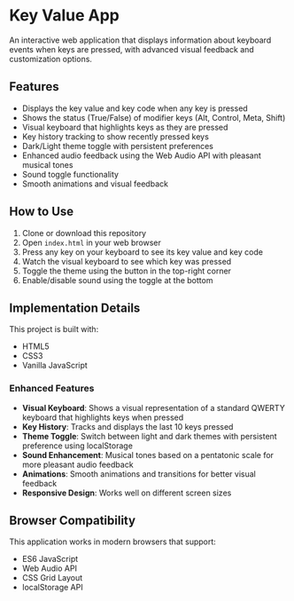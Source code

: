 # Key Value App

An interactive web application that displays information about keyboard events when keys are pressed, with advanced visual feedback and customization options.

## Features

- Displays the key value and key code when any key is pressed
- Shows the status (True/False) of modifier keys (Alt, Control, Meta, Shift)
- Visual keyboard that highlights keys as they are pressed
- Key history tracking to show recently pressed keys
- Dark/Light theme toggle with persistent preferences
- Enhanced audio feedback using the Web Audio API with pleasant musical tones
- Sound toggle functionality
- Smooth animations and visual feedback

## How to Use

1. Clone or download this repository
2. Open `index.html` in your web browser
3. Press any key on your keyboard to see its key value and key code
4. Watch the visual keyboard to see which key was pressed
5. Toggle the theme using the button in the top-right corner
6. Enable/disable sound using the toggle at the bottom

## Implementation Details

This project is built with:
- HTML5
- CSS3
- Vanilla JavaScript

### Enhanced Features

- **Visual Keyboard**: Shows a visual representation of a standard QWERTY keyboard that highlights keys when pressed
- **Key History**: Tracks and displays the last 10 keys pressed
- **Theme Toggle**: Switch between light and dark themes with persistent preference using localStorage
- **Sound Enhancement**: Musical tones based on a pentatonic scale for more pleasant audio feedback
- **Animations**: Smooth animations and transitions for better visual feedback
- **Responsive Design**: Works well on different screen sizes

## Browser Compatibility

This application works in modern browsers that support:
- ES6 JavaScript
- Web Audio API
- CSS Grid Layout
- localStorage API 